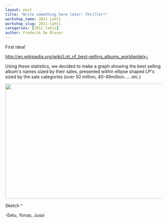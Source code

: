 ```yaml
---
layout: post
title: "Write something here later: Thriller!"
workshop_name: 2011 Lahti
workshop_slug: 2011-lahti
categories: [2011-lahti]
author: Frederik De Bleser
---
```

First idea!

http://en.wikipedia.org/wiki/List_of_best-selling_albums_worldwideï»¿

Using these statistics, we decided to make a graph showing the best selling album's names sized by their sales, presented within ellipse shaped LP's sized by the sale categories (over 50 million, 40-49million..... etc.)

<a rel="attachment wp-att-73" href="http://workshops.nodebox.net/2011-3/?attachment_id=73"><img class="alignnone size-full wp-image-73" src="http://workshops.nodebox.net/2011-3/wp-content/uploads/2011/05/sketch.jpg" alt="" width="541" height="370" /></a>

Sketch ^

-Eetu, Yonas, Jussi

